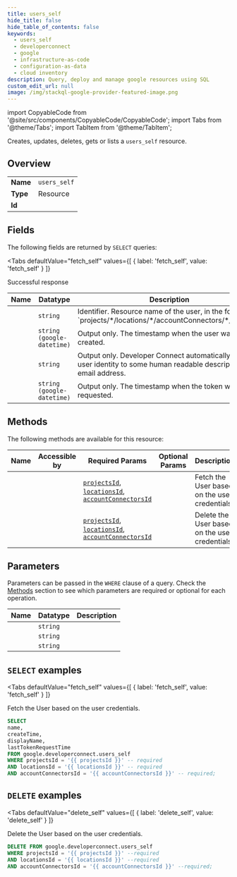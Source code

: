 ```yaml
--- 
title: users_self
hide_title: false
hide_table_of_contents: false
keywords:
  - users_self
  - developerconnect
  - google
  - infrastructure-as-code
  - configuration-as-data
  - cloud inventory
description: Query, deploy and manage google resources using SQL
custom_edit_url: null
image: /img/stackql-google-provider-featured-image.png
---
```


import CopyableCode from '@site/src/components/CopyableCode/CopyableCode';
import Tabs from '@theme/Tabs';
import TabItem from '@theme/TabItem';

Creates, updates, deletes, gets or lists a <code>users_self</code> resource.

## Overview
<table><tbody>
<tr><td><b>Name</b></td><td><code>users_self</code></td></tr>
<tr><td><b>Type</b></td><td>Resource</td></tr>
<tr><td><b>Id</b></td><td><CopyableCode code="google.developerconnect.users_self" /></td></tr>
</tbody></table>

## Fields

The following fields are returned by `SELECT` queries:

<Tabs
    defaultValue="fetch_self"
    values={[
        { label: 'fetch_self', value: 'fetch_self' }
    ]}
>
<TabItem value="fetch_self">

Successful response

<table>
<thead>
    <tr>
    <th>Name</th>
    <th>Datatype</th>
    <th>Description</th>
    </tr>
</thead>
<tbody>
<tr>
    <td><CopyableCode code="name" /></td>
    <td><code>string</code></td>
    <td>Identifier. Resource name of the user, in the format `projects/*/locations/*/accountConnectors/*/users/*`.</td>
</tr>
<tr>
    <td><CopyableCode code="createTime" /></td>
    <td><code>string (google-datetime)</code></td>
    <td>Output only. The timestamp when the user was created.</td>
</tr>
<tr>
    <td><CopyableCode code="displayName" /></td>
    <td><code>string</code></td>
    <td>Output only. Developer Connect automatically converts user identity to some human readable description, e.g., email address.</td>
</tr>
<tr>
    <td><CopyableCode code="lastTokenRequestTime" /></td>
    <td><code>string (google-datetime)</code></td>
    <td>Output only. The timestamp when the token was last requested.</td>
</tr>
</tbody>
</table>
</TabItem>
</Tabs>

## Methods

The following methods are available for this resource:

<table>
<thead>
    <tr>
    <th>Name</th>
    <th>Accessible by</th>
    <th>Required Params</th>
    <th>Optional Params</th>
    <th>Description</th>
    </tr>
</thead>
<tbody>
<tr>
    <td><a href="#fetch_self"><CopyableCode code="fetch_self" /></a></td>
    <td><CopyableCode code="select" /></td>
    <td><a href="#parameter-projectsId"><code>projectsId</code></a>, <a href="#parameter-locationsId"><code>locationsId</code></a>, <a href="#parameter-accountConnectorsId"><code>accountConnectorsId</code></a></td>
    <td></td>
    <td>Fetch the User based on the user credentials.</td>
</tr>
<tr>
    <td><a href="#delete_self"><CopyableCode code="delete_self" /></a></td>
    <td><CopyableCode code="delete" /></td>
    <td><a href="#parameter-projectsId"><code>projectsId</code></a>, <a href="#parameter-locationsId"><code>locationsId</code></a>, <a href="#parameter-accountConnectorsId"><code>accountConnectorsId</code></a></td>
    <td></td>
    <td>Delete the User based on the user credentials.</td>
</tr>
</tbody>
</table>

## Parameters

Parameters can be passed in the `WHERE` clause of a query. Check the [Methods](#methods) section to see which parameters are required or optional for each operation.

<table>
<thead>
    <tr>
    <th>Name</th>
    <th>Datatype</th>
    <th>Description</th>
    </tr>
</thead>
<tbody>
<tr id="parameter-accountConnectorsId">
    <td><CopyableCode code="accountConnectorsId" /></td>
    <td><code>string</code></td>
    <td></td>
</tr>
<tr id="parameter-locationsId">
    <td><CopyableCode code="locationsId" /></td>
    <td><code>string</code></td>
    <td></td>
</tr>
<tr id="parameter-projectsId">
    <td><CopyableCode code="projectsId" /></td>
    <td><code>string</code></td>
    <td></td>
</tr>
</tbody>
</table>

## `SELECT` examples

<Tabs
    defaultValue="fetch_self"
    values={[
        { label: 'fetch_self', value: 'fetch_self' }
    ]}
>
<TabItem value="fetch_self">

Fetch the User based on the user credentials.

```sql
SELECT
name,
createTime,
displayName,
lastTokenRequestTime
FROM google.developerconnect.users_self
WHERE projectsId = '{{ projectsId }}' -- required
AND locationsId = '{{ locationsId }}' -- required
AND accountConnectorsId = '{{ accountConnectorsId }}' -- required;
```
</TabItem>
</Tabs>


## `DELETE` examples

<Tabs
    defaultValue="delete_self"
    values={[
        { label: 'delete_self', value: 'delete_self' }
    ]}
>
<TabItem value="delete_self">

Delete the User based on the user credentials.

```sql
DELETE FROM google.developerconnect.users_self
WHERE projectsId = '{{ projectsId }}' --required
AND locationsId = '{{ locationsId }}' --required
AND accountConnectorsId = '{{ accountConnectorsId }}' --required;
```
</TabItem>
</Tabs>
